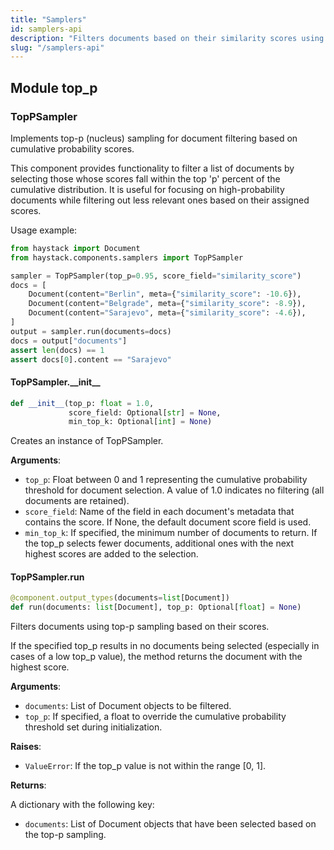 ```yaml
---
title: "Samplers"
id: samplers-api
description: "Filters documents based on their similarity scores using top-p sampling."
slug: "/samplers-api"
---
```


<a id="top_p"></a>

## Module top\_p

<a id="top_p.TopPSampler"></a>

### TopPSampler

Implements top-p (nucleus) sampling for document filtering based on cumulative probability scores.

This component provides functionality to filter a list of documents by selecting those whose scores fall
within the top 'p' percent of the cumulative distribution. It is useful for focusing on high-probability
documents while filtering out less relevant ones based on their assigned scores.

Usage example:

```python
from haystack import Document
from haystack.components.samplers import TopPSampler

sampler = TopPSampler(top_p=0.95, score_field="similarity_score")
docs = [
    Document(content="Berlin", meta={"similarity_score": -10.6}),
    Document(content="Belgrade", meta={"similarity_score": -8.9}),
    Document(content="Sarajevo", meta={"similarity_score": -4.6}),
]
output = sampler.run(documents=docs)
docs = output["documents"]
assert len(docs) == 1
assert docs[0].content == "Sarajevo"
```

<a id="top_p.TopPSampler.__init__"></a>

#### TopPSampler.\_\_init\_\_

```python
def __init__(top_p: float = 1.0,
             score_field: Optional[str] = None,
             min_top_k: Optional[int] = None)
```

Creates an instance of TopPSampler.

**Arguments**:

- `top_p`: Float between 0 and 1 representing the cumulative probability threshold for document selection.
A value of 1.0 indicates no filtering (all documents are retained).
- `score_field`: Name of the field in each document's metadata that contains the score. If None, the default
document score field is used.
- `min_top_k`: If specified, the minimum number of documents to return. If the top_p selects
fewer documents, additional ones with the next highest scores are added to the selection.

<a id="top_p.TopPSampler.run"></a>

#### TopPSampler.run

```python
@component.output_types(documents=list[Document])
def run(documents: list[Document], top_p: Optional[float] = None)
```

Filters documents using top-p sampling based on their scores.

If the specified top_p results in no documents being selected (especially in cases of a low top_p value), the
method returns the document with the highest score.

**Arguments**:

- `documents`: List of Document objects to be filtered.
- `top_p`: If specified, a float to override the cumulative probability threshold set during initialization.

**Raises**:

- `ValueError`: If the top_p value is not within the range [0, 1].

**Returns**:

A dictionary with the following key:
- `documents`: List of Document objects that have been selected based on the top-p sampling.

